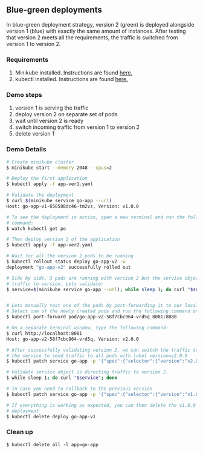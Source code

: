 ## Blue-green deployments

In blue-green deployment strategy, version 2 (green) is deployed alongside version 1 (blue) with exactly the same amount of instances. After testing that version 2 meets all the requirements, the traffic is switched from version 1 to version 2. 

### Requirements
1. Minikube installed. Instructions are found [here.](https://minikube.sigs.k8s.io/docs/start/)
2. kubectl installed. Instructions are found [here.](https://kubernetes.io/docs/tasks/tools/install-kubectl/)

### Demo steps
1. version 1 is serving the traffic
2. deploy version 2 on separate set of pods
3. wait until version 2 is ready
4. switch incoming traffic from version 1 to version 2
5. delete version 1

### Demo Details

```bash
# Create minikube cluster
$ minikube start --memory 2048 --cpus=2

# Deploy the first application
$ kubectl apply -f app-ver1.yaml

# Validate the deployment
$ curl $(minikube service go-app --url)
Host: go-app-v1-658588dc46-tm2vz, Version: v1.0.0

# To see the deployment in action, open a new terminal and run the following
# command:
$ watch kubectl get po

# Then deploy version 2 of the application
$ kubectl apply -f app-ver2.yaml

# Wait for all the version 2 pods to be running
$ kubectl rollout status deploy go-app-v2 -w
deployment "go-app-v2" successfully rolled out

# Side by side, 3 pods are running with version 2 but the service object still sending
# traffic to version. Lets validate:
$ service=$(minikube service go-app --url); while sleep 1; do curl "$service"; done


# Lets manually test one of the pods by port-forwarding it to our local cluster
# Select one of the newly created pods and run the following command on a terminal window:
$ kubectl port-forward pod/go-app-v2-58f7cbc964-vrd5q 8081:8080

# On a separate terminal window, type the following command:
$ curl http://localhost:8081
Host: go-app-v2-58f7cbc964-vrd5q, Version: v2.0.0

# After successfully validating version 2, we can switch the traffic to version 2 by patching
# the service to send traffic to all pods with label version=v2.0.0
$ kubectl patch service go-app -p '{"spec":{"selector":{"version":"v2.0.0"}}}'

# Validate service object is directing traffic to version 2.
$ while sleep 1; do curl "$service"; done

# In case you need to rollback to the previous version
$ kubectl patch service go-app -p '{"spec":{"selector":{"version":"v1.0.0"}}}'

# If everything is working as expected, you can then delete the v1.0.0
# deployment
$ kubectl delete deploy go-app-v1
```

### Clean up
```
$ kubectl delete all -l app=go-app
```